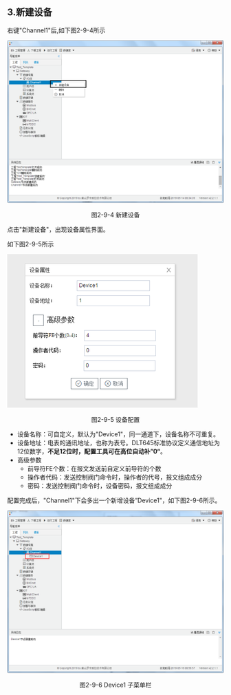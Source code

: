 ## 3.新建设备

右键"Channel1"后,如下图2-9-4所示   

![](../../assets/新建设备.jpg)

<center>图2-9-4 新建设备</center>

点击"新建设备"，出现设备属性界面。

如下图2-9-5所示

![1557110284778](assets/设备配置.png)

<center>图2-9-5  设备配置</center>

- 设备名称：可自定义，默认为"Device1"，同一通道下，设备名称不可重复。
- 设备地址：电表的通讯地址，也称为表号。DLT645标准协议定义通信地址为12位数字，**不足12位时，配置工具可在高位自动补”0“**。
- 高级参数
  - 前导符FE个数：在报文发送前自定义前导符的个数
  - 操作者代码：发送控制阀门命令时，操作者的代号，报文组成成分
  - 密码：发送控制阀门命令时，设备密码，报文组成成分

配置完成后，"Channel1"下会多出一个新增设备”Device1"，如下图2-9-6所示。

![](../../assets/Device子菜单栏.png)

<center>图2-9-6 Device1 子菜单栏</center>

